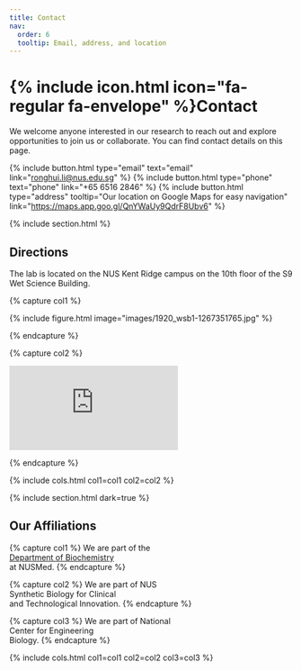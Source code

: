 ```yaml
---
title: Contact
nav:
  order: 6
  tooltip: Email, address, and location
---
```


# {% include icon.html icon="fa-regular fa-envelope" %}Contact

We welcome anyone interested in our research to reach out and explore opportunities to join us or collaborate. You can find contact details on this page.

{%
  include button.html
  type="email"
  text="email"
  link="ronghui.li@nus.edu.sg"
%}
{%
  include button.html
  type="phone"
  text="phone"
  link="+65 6516 2846"
%}
{%
  include button.html
  type="address"
  tooltip="Our location on Google Maps for easy navigation"
  link="https://maps.app.goo.gl/QnYWaUy9QdrF8Ubv6"
%}

{% include section.html %}

## Directions

The lab is located on the NUS Kent Ridge campus on the 10th floor of the S9 Wet Science Building. 

{% capture col1 %}

{%
  include figure.html
  image="images/1920_wsb1-1267351765.jpg"
%}

{% endcapture %}

{% capture col2 %}

<div class="map-container">

<iframe src="https://www.google.com/maps/embed?pb=!1m18!1m12!1m3!1d3988.7978734415537!2d103.78020803488968!3d1.2958822242022032!2m3!1f0!2f0!3f0!3m2!1i1024!2i768!4f13.1!3m3!1m2!1s0x31da1bc911595d3d%3A0xd684eb7b6242d35c!2sNUS%20S9%20Wet%20Science%20Building!5e0!3m2!1sen!2ssg!4v1760685171475!5m2!1sen!2ssg" style="border:0;" allowfullscreen="" loading="lazy" referrerpolicy="no-referrer-when-downgrade" ></iframe>

</div>

{% endcapture %}

{% include cols.html col1=col1 col2=col2 %}

{% include section.html dark=true %}

## Our Affiliations 

{% capture col1 %}
We are part of the  
[Department of Biochemistry](https://medicine.nus.edu.sg/bch/faculty/li-ronghui/)  
at NUSMed.
{% endcapture %}

{% capture col2 %}
We are part of NUS  
Synthetic Biology for Clinical  
and Technological Innovation.
{% endcapture %}

{% capture col3 %}
We are part of National  
Center for Engineering  
Biology.
{% endcapture %}

{% include cols.html col1=col1 col2=col2 col3=col3 %}
